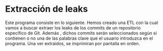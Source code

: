# Extracción de leaks 


Este programa consiste en lo siguiente.
Hemos creado una ETL con la cual vamos a buscar extraer los leaks de los commits de un repositorio específico de Git. 
Además , dichos commits serán seleccionados según si contienen o no una de las palabras clave que el usuario introduzca en el programa.
Una ver extraidos, se imprimiran por pantalla en orden.
